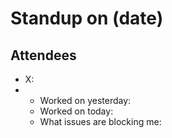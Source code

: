 # Standup on (date)

## Attendees 
- X:
- - Worked on yesterday:
  - Worked on today:
  - What issues are blocking me:
  

